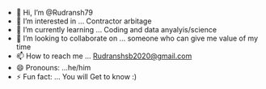 - 👋 Hi, I’m @Rudransh79
- 👀 I’m interested in ... Contractor arbitage 
- 🌱 I’m currently learning ... Coding and data anyalyis/science
- 💞️ I’m looking to collaborate on ... someone who can give me value of my time 
- 📫 How to reach me ... Rudranshsb2020@gmail.com
- 😄 Pronouns: ...he/him
- ⚡ Fun fact: ... You will Get to know :)
<!---
Rudransh79/Rudransh79 is a ✨ special ✨ repository because its `README.md` (this file) appears on your GitHub profile.
You can click the Preview link to take a look at your changes.
--->
